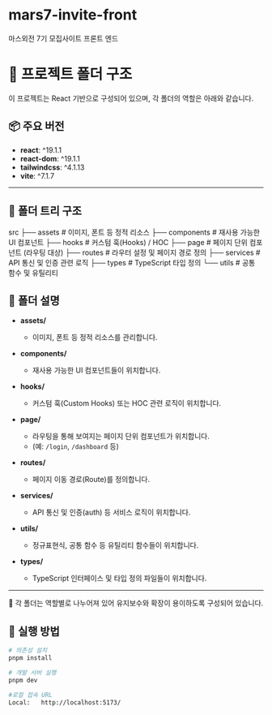 # mars7-invite-front
마스외전 7기 모집사이트 프론트 엔드

# 📂 프로젝트 폴더 구조

이 프로젝트는 React 기반으로 구성되어 있으며, 각 폴더의 역할은 아래와 같습니다.


## 📦 주요 버전

- **react**: ^19.1.1  
- **react-dom**: ^19.1.1  
- **tailwindcss**: ^4.1.13  
- **vite**: ^7.1.7  

---

## 📁 폴더 트리 구조

src
├── assets # 이미지, 폰트 등 정적 리소스
├── components # 재사용 가능한 UI 컴포넌트
├── hooks # 커스텀 훅(Hooks) / HOC
├── page # 페이지 단위 컴포넌트 (라우팅 대상)
├── routes # 라우터 설정 및 페이지 경로 정의
├── services # API 통신 및 인증 관련 로직
├── types # TypeScript 타입 정의
└── utils # 공통 함수 및 유틸리티


## 📖 폴더 설명

- **assets/**
  - 이미지, 폰트 등 정적 리소스를 관리합니다.

- **components/**
  - 재사용 가능한 UI 컴포넌트들이 위치합니다.

- **hooks/**
  - 커스텀 훅(Custom Hooks) 또는 HOC 관련 로직이 위치합니다.

- **page/**
  - 라우팅을 통해 보여지는 페이지 단위 컴포넌트가 위치합니다.
  - (예: `/login`, `/dashboard` 등)

- **routes/**
  - 페이지 이동 경로(Route)를 정의합니다.

- **services/**
  - API 통신 및 인증(auth) 등 서비스 로직이 위치합니다.

- **utils/**
  - 정규표현식, 공통 함수 등 유틸리티 함수들이 위치합니다.

- **types/**
  - TypeScript 인터페이스 및 타입 정의 파일들이 위치합니다.

---

📌 각 폴더는 역할별로 나누어져 있어 유지보수와 확장이 용이하도록 구성되어 있습니다.

## 🚀 실행 방법

```bash
# 의존성 설치
pnpm install

# 개발 서버 실행
pnpm dev

#로컬 접속 URL
Local:   http://localhost:5173/